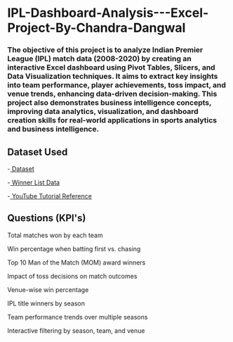 # IPL-Dashboard-Analysis---Excel-Project-By-Chandra-Dangwal
### The objective of this project is to analyze Indian Premier League (IPL) match data (2008-2020) by creating an interactive Excel dashboard using Pivot Tables, Slicers, and Data Visualization techniques. It aims to extract key insights into team performance, player achievements, toss impact, and venue trends, enhancing data-driven decision-making. This project also demonstrates business intelligence concepts, improving data analytics, visualization, and dashboard creation skills for real-world applications in sports analytics and business intelligence. 

## Dataset Used
-<a href="https://www.kaggle.com/datasets/patrickb1912/ipl-complete-dataset-20082020?select=matches.csv"> Dataset </a>

-<a href="https://www.careerpower.in/ipl-winners-list.html"> Winner List Data </a>

-<a href="https://youtu.be/urhI3pEBEBY?si=huH-AmTv10pFoU1e"> YouTube Tutorial Reference </a>

## Questions (KPI's)
Total matches won by each team

Win percentage when batting first vs. chasing

Top 10 Man of the Match (MOM) award winners

Impact of toss decisions on match outcomes

Venue-wise win percentage

IPL title winners by season

Team performance trends over multiple seasons

Interactive filtering by season, team, and venue





